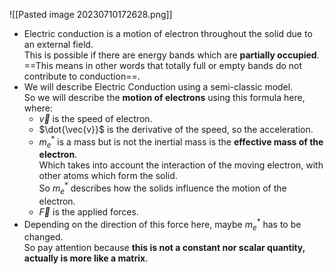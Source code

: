 ![[Pasted image 20230710172628.png]]
- Electric conduction is a motion of electron throughout the solid due to an external field.<br>This is possible if there are energy bands which are **partially occupied**. <br>==This means in other words that totally full or empty bands do not contribute to conduction==. 
- We will describe Electric Conduction using a semi-classic model.<br>So we will describe the **motion of electrons** using this formula here, where:
	- $\vec v$ is the speed of electron. 
	- $\dot{\vec{v}}$ is the derivative of the speed, so the acceleration. 
	- $m_e^*$ is a mass but is not the inertial mass is the **effective mass of the electron**.<br>Which takes into account the interaction of the moving electron, with other atoms which form the solid.<br>So $m_e^*$ describes how the solids influence the motion of the electron. 
	- $\vec F$ is the applied forces. 
- Depending on the direction of this force here, maybe $m_e^*$ has to be changed. <br>So pay attention because **this is not a constant nor scalar quantity, actually is more like a matrix**.
